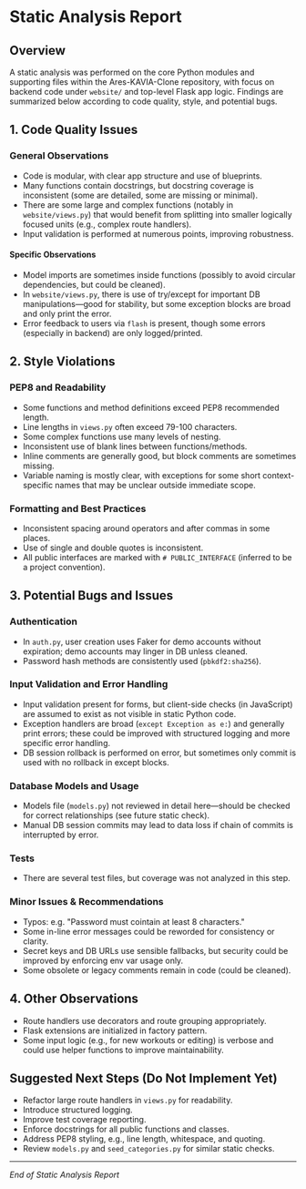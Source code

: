 # Static Analysis Report

## Overview
A static analysis was performed on the core Python modules and supporting files within the Ares-KAVIA-Clone repository, with focus on backend code under `website/` and top-level Flask app logic. Findings are summarized below according to code quality, style, and potential bugs.

## 1. Code Quality Issues

### General Observations
- Code is modular, with clear app structure and use of blueprints.
- Many functions contain docstrings, but docstring coverage is inconsistent (some are detailed, some are missing or minimal).
- There are some large and complex functions (notably in `website/views.py`) that would benefit from splitting into smaller logically focused units (e.g., complex route handlers).
- Input validation is performed at numerous points, improving robustness.

#### Specific Observations
- Model imports are sometimes inside functions (possibly to avoid circular dependencies, but could be cleaned).
- In `website/views.py`, there is use of try/except for important DB manipulations—good for stability, but some exception blocks are broad and only print the error.
- Error feedback to users via `flash` is present, though some errors (especially in backend) are only logged/printed.

## 2. Style Violations

### PEP8 and Readability
- Some functions and method definitions exceed PEP8 recommended length.
- Line lengths in `views.py` often exceed 79-100 characters.
- Some complex functions use many levels of nesting.
- Inconsistent use of blank lines between functions/methods.
- Inline comments are generally good, but block comments are sometimes missing.
- Variable naming is mostly clear, with exceptions for some short context-specific names that may be unclear outside immediate scope.

### Formatting and Best Practices
- Inconsistent spacing around operators and after commas in some places.
- Use of single and double quotes is inconsistent.
- All public interfaces are marked with `# PUBLIC_INTERFACE` (inferred to be a project convention).

## 3. Potential Bugs and Issues

### Authentication
- In `auth.py`, user creation uses Faker for demo accounts without expiration; demo accounts may linger in DB unless cleaned.
- Password hash methods are consistently used (`pbkdf2:sha256`).

### Input Validation and Error Handling
- Input validation present for forms, but client-side checks (in JavaScript) are assumed to exist as not visible in static Python code.
- Exception handlers are broad (`except Exception as e:`) and generally print errors; these could be improved with structured logging and more specific error handling.
- DB session rollback is performed on error, but sometimes only commit is used with no rollback in except blocks.

### Database Models and Usage
- Models file (`models.py`) not reviewed in detail here—should be checked for correct relationships (see future static check).
- Manual DB session commits may lead to data loss if chain of commits is interrupted by error.

### Tests
- There are several test files, but coverage was not analyzed in this step.

### Minor Issues & Recommendations 
- Typos: e.g. "Password must cointain at least 8 characters."
- Some in-line error messages could be reworded for consistency or clarity.
- Secret keys and DB URLs use sensible fallbacks, but security could be improved by enforcing env var usage only.
- Some obsolete or legacy comments remain in code (could be cleaned).

## 4. Other Observations

- Route handlers use decorators and route grouping appropriately.
- Flask extensions are initialized in factory pattern.
- Some input logic (e.g., for new workouts or editing) is verbose and could use helper functions to improve maintainability.

## Suggested Next Steps (Do Not Implement Yet)
- Refactor large route handlers in `views.py` for readability.
- Introduce structured logging.
- Improve test coverage reporting.
- Enforce docstrings for all public functions and classes.
- Address PEP8 styling, e.g., line length, whitespace, and quoting.
- Review `models.py` and `seed_categories.py` for similar static checks.

---

*End of Static Analysis Report*
